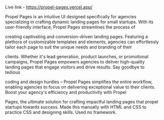Live link - https://propel-pages.vercel.app/

Propel Pages is an intuitive UI designed specifically for agencies specializing in crafting dynamic landing pages for small startups. With its user-friendly interface, Propel Pages streamlines the process of 

creating captivating and conversion-driven landing pages. Featuring a plethora of customizable templates and elements, agencies can effortlessly tailor each page to suit the unique needs and branding of their 

clients. Whether it's lead generation, product launches, or promotional campaigns, Propel Pages empowers agencies to deliver high-quality landing pages that engage visitors and drive results. Say goodbye to tedious 

coding and design hurdles – Propel Pages simplifies the entire workflow, enabling agencies to focus on delivering exceptional value to their clients. Boost your agency's efficiency and productivity with Propel

Pages, the ultimate solution for crafting impactful landing pages that propel startups towards success. Made this manually with HTML and CSS to practice CSS and designing skills. Used no framework.
 
